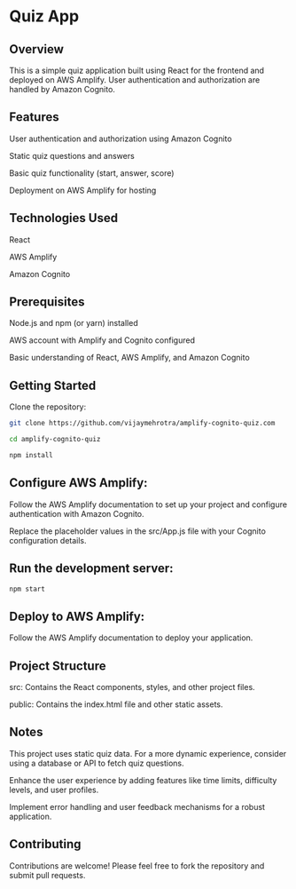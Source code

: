 # Quiz App

## Overview

This is a simple quiz application built using React for the frontend and deployed on AWS Amplify. User authentication and authorization are handled by Amazon Cognito.

## Features

User authentication and authorization using Amazon Cognito

Static quiz questions and answers

Basic quiz functionality (start, answer, score)

Deployment on AWS Amplify for hosting

## Technologies Used

React

AWS Amplify

Amazon Cognito

## Prerequisites

Node.js and npm (or yarn) installed

AWS account with Amplify and Cognito configured

Basic understanding of React, AWS Amplify, and Amazon Cognito

## Getting Started

Clone the repository:

``` bash
git clone https://github.com/vijaymehrotra/amplify-cognito-quiz.com

cd amplify-cognito-quiz

npm install
```

## Configure AWS Amplify:

Follow the AWS Amplify documentation to set up your project and configure authentication with Amazon Cognito.

Replace the placeholder values in the src/App.js file with your Cognito configuration details.

## Run the development server:

``` bash
npm start
```

## Deploy to AWS Amplify:

Follow the AWS Amplify documentation to deploy your application.

## Project Structure

src: Contains the React components, styles, and other project files.

public: Contains the index.html file and other static assets.

## Notes

This project uses static quiz data. For a more dynamic experience, consider using a database or API to fetch quiz questions.

Enhance the user experience by adding features like time limits, difficulty levels, and user profiles.

Implement error handling and user feedback mechanisms for a robust application.


## Contributing

Contributions are welcome! Please feel free to fork the repository and submit pull requests.
